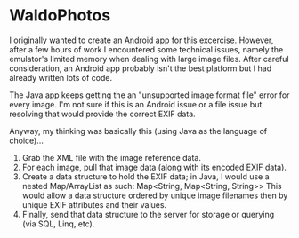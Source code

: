 # WaldoPhotos

I originally wanted to create an Android app for this excercise. However, after a few hours of work I encountered some technical issues, namely the emulator's limited memory when dealing with large image files. After careful consideration, an Android app probably isn't the best platform but I had already written lots of code.

The Java app keeps getting the an "unsupported image format file" error for every image. I'm not sure if this is an Android issue or a file issue but resolving that would provide the correct EXIF data.

Anyway, my thinking was basically this (using Java as the language of choice)...

1. Grab the XML file with the image reference data.
2. For each image, pull that image data (along with its encoded EXIF data).
3. Create a data structure to hold the EXIF data; in Java, I would use a nested Map/ArrayList as such: Map<String, Map<String, String>> 
  This would allow a data structure ordered by unique image filenames then by unique EXIF attributes and their values.
4. Finally, send that data structure to the server for storage or querying (via SQL, Linq, etc).
